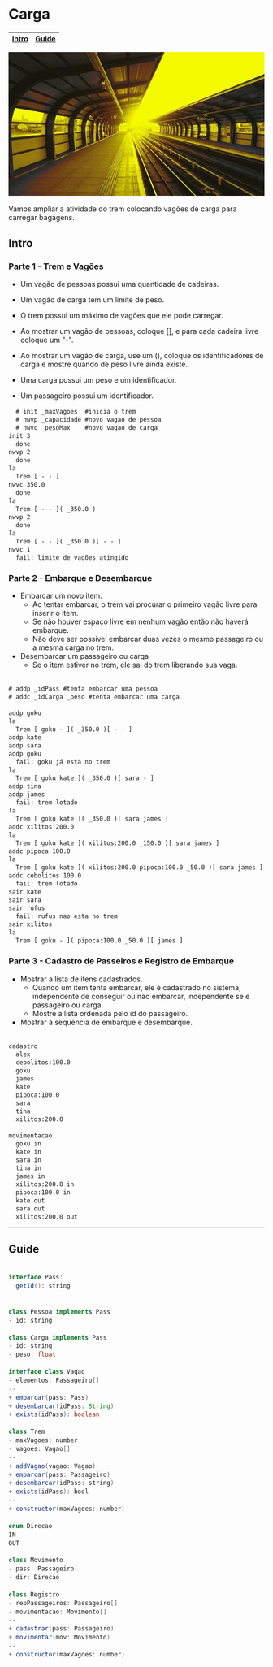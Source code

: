 # Carga

<!-- toch -->
[Intro](#intro) | [Guide](#guide)
-- | --
<!-- toch -->

![cover](cover.jpg)

Vamos ampliar a atividade do trem colocando vagões de carga para carregar bagagens.

## Intro

### Parte 1 - Trem e Vagões

- Um vagão de pessoas possui uma quantidade de cadeiras.
- Um vagão de carga tem um limite de peso.
- O trem possui um máximo de vagões que ele pode carregar.
- Ao mostrar um vagão de pessoas, coloque [], e para cada cadeira livre coloque um "-".
- Ao mostrar um vagão de carga, use um (), coloque os identificadores de carga e mostre quando de peso livre ainda existe.

- Uma carga possui um peso e um identificador.
- Um passageiro possui um identificador.

```
  # init _maxVagoes  #inicia o trem
  # nwvp _capacidade #novo vagao de pessoa
  # nwvc _pesoMax    #novo vagao de carga
init 3
  done
nwvp 2
  done
la
  Trem [ - - ]
nwvc 350.0
  done
la
  Trem [ - - ]( _350.0 )
nwvp 2
  done
la
  Trem [ - - ]( _350.0 )[ - - ]
nwvc 1
  fail: limite de vagões atingido
```

### Parte 2 - Embarque e Desembarque

- Embarcar um novo item.
  - Ao tentar embarcar, o trem vai procurar o primeiro vagão livre para inserir o item.
  - Se não houver espaço livre em nenhum vagão então não haverá embarque.
  - Não deve ser possível embarcar duas vezes o mesmo passageiro ou a mesma carga no trem.
- Desembarcar um passageiro ou carga
  - Se o item estiver no trem, ele sai do trem liberando sua vaga.

```

# addp _idPass #tenta embarcar uma pessoa
# addc _idCarga _peso #tenta embarcar uma carga

addp goku
la
  Trem [ goku - ]( _350.0 )[ - - ]
addp kate
addp sara
addp goku
  fail: goku já está no trem
la
  Trem [ goku kate ]( _350.0 )[ sara - ]
addp tina
addp james
  fail: trem lotado
la
  Trem [ goku kate ]( _350.0 )[ sara james ]
addc xilitos 200.0
la
  Trem [ goku kate ]( xilitos:200.0 _150.0 )[ sara james ]
addc pipoca 100.0
la
  Trem [ goku kate ]( xilitos:200.0 pipoca:100.0 _50.0 )[ sara james ]
addc cebolitos 100.0
  fail: trem lotado
sair kate
sair sara
sair rufus
  fail: rufus nao esta no trem
sair xilitos
la
  Trem [ goku - ]( pipoca:100.0 _50.0 )[ james ]
```

### Parte 3 - Cadastro de Passeiros e Registro de Embarque

- Mostrar a lista de itens cadastrados.
  - Quando um item tenta embarcar, ele é cadastrado no sistema, independente de conseguir ou não embarcar, independente se é passageiro ou carga.
  - Mostre a lista ordenada pelo id do passageiro.
- Mostrar a sequência de embarque e desembarque.

```

cadastro
  alex
  cebolitos:100.0
  goku
  james
  kate
  pipoca:100.0
  sara
  tina
  xilitos:200.0

movimentacao
  goku in
  kate in
  sara in
  tina in
  james in
  xilitos:200.0 in
  pipoca:100.0 in
  kate out
  sara out
  xilitos:200.0 out
```

***

## Guide

```java

interface Pass:
  getId(): string


class Pessoa implements Pass
- id: string

class Carga implements Pass
- id: string
- peso: float

interface class Vagao
- elementos: Passageiro[]
--
+ embarcar(pass: Pass)
+ desembarcar(idPass: String)
+ exists(idPass): boolean

class Trem
- maxVagoes: number
- vagoes: Vagao[]
--
+ addVagao(vagao: Vagao)
+ embarcar(pass: Passageiro)
+ desembarcar(idPass: string)
+ exists(idPass): bool
--
+ constructor(maxVagoes: number)

enum Direcao
IN
OUT

class Movimento
- pass: Passageiro
- dir: Direcao

class Registro
- repPassageiros: Passageiro[]
- movimentacao: Movimento[]
--
+ cadastrar(pass: Passageiro)
+ movimentar(mov: Movimento)
--
+ constructor(maxVagoes: number)
```
